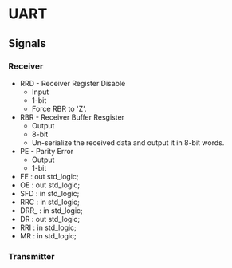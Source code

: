 # UART


## Signals

### Receiver

* RRD - Receiver Register Disable
    * Input
    * 1-bit
    * Force RBR to 'Z'.
* RBR - Receiver Buffer Resgister
    * Output
    * 8-bit
    * Un-serialize the received data and output it in 8-bit words.
* PE - Parity Error
    * Output
    * 1-bit
* FE : out std_logic;
* OE : out std_logic;
* SFD : in std_logic;
* RRC : in std_logic;
* DRR_ : in std_logic;
* DR : out std_logic;
* RRI : in std_logic;
* MR : in std_logic;

### Transmitter
